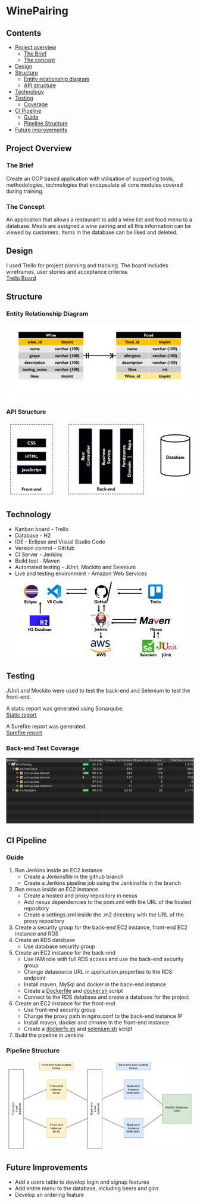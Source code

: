 # WinePairing

## Contents

* [Project overview](#overview)
    * [The Brief](#brief)
    * [The concept](#concept) 
* [Design](#design)
* [Structure](#structure)
    * [Entity relationship diagram](#ERD)
    * [API structure](#API)
* [Technology](#technology)
* [Testing](#testing)
    * [Coverage](#coverage)
* [CI Pipeline](#pipeline)
    * [Guide](#guide)
    * [Pipeline Structure](#pipelinestructure)
* [Future improvements](#future)

<a name="overview"></a>
## Project Overview

<a name="brief"></a>
### The Brief

Create an OOP based application with utilisation of supporting tools, methodologies, 
technologies that encapsulate all core modules covered during training.

<a name="concept"></a>
### The Concept

An application that allows a restaurant to add a wine list and food menu to a database. Meals are assigned a wine pairing 
and all this information can be viewed by customers. Items in the database can be liked and deleted.

<a name="design"></a>
## Design

I used Trello for project planning and tracking. The board includes wireframes, user stories and acceptance criterea.  
[Trello Board](https://trello.com/b/rKU7R5e4/wine-pairing-application)

<a name="structure"></a>
## Structure

<a name="ERD"></a>
### Entity Relationship Diagram

![](https://raw.githubusercontent.com/ChloeAdcock/WinePairing/master/Documentation/ERD.png)

<a name="API"></a>
### API Structure

![](https://raw.githubusercontent.com/ChloeAdcock/WinePairing/master/Documentation/API%20structure.png)

<a name="technology"></a>
## Technology

* Kanban board - Trello
* Database - H2
* IDE - Eclipse and Visual Studio Code
* Version control - GitHub
* CI Server - Jenkins
* Build tool - Maven
* Automated testing - JUnit, Mockito and Selenium
* Live and testing environment - Amazon Web Services

![](https://raw.githubusercontent.com/ChloeAdcock/WinePairing/master/Documentation/CI%20Pipeline.png)

<a name="testing"></a>
## Testing

JUnit and Mockito were used to test the back-end and Selenium to test the front-end.  

A static report was generated using Sonarqube.    
[Static report](https://github.com/ChloeAdcock/WinePairing/blob/master/Documentation/Static%20report.png)  

A Surefire report was generated.    
[Surefire report](https://github.com/ChloeAdcock/WinePairing/blob/master/Documentation/Surefire%20Report.pdf)


<a name="coverage"></a>
### Back-end Test Coverage

![](https://raw.githubusercontent.com/ChloeAdcock/WinePairing/master/Documentation/Coverage.png)

<a name="pipeline"></a>
## CI Pipeline 

<a name="guide"></a>
### Guide

1. Run Jenkins inside an EC2 instance
    * Create a Jenkinsfile in the github branch
    * Create a Jenkins pipeline job using the Jenkinsfile in the branch
2. Run nexus inside an EC2 instance
    * Create a hosted and proxy repository in nexus
    * Add nexus dependencies to the pom.xml with the URL of the hosted repository
    * Create a settings.xml inside the .m2 directory with the URL of the proxy repository
3. Create a security group for the back-end EC2 instance, front-end EC2 instance and RDS
4. Create an RDS database
    * Use database security group
5. Create an EC2 instance for the back-end
    * Use IAM role with full RDS access and use the back-end security group
    * Change datasource URL in application.properties to the RDS endpoint
    * Install maven, MySql and docker in the back-end instance 
    * Create a [Dockerfile](https://github.com/ChloeAdcock/WinePairing/blob/deployable-dev/Scripts/Dockerfile) and [docker.sh](https://github.com/ChloeAdcock/WinePairing/blob/deployable-dev/Scripts/docker.sh) script
    * Connect to the RDS database and create a database for the project
6. Create an EC2 instance for the front-end
    * Use front-end security group
    * Change the proxy path in nginx.conf to the back-end instance IP
    * Install maven, docker and chrome in the front-end instance
    * Create a [dockerfe.sh](https://github.com/ChloeAdcock/WinePairingFE/blob/dev/Scripts/dockerfe.sh) and [selenium.sh](https://github.com/ChloeAdcock/WinePairingFE/blob/dev/Scripts/selenium.sh) script
7. Build the pipeline in Jenkins

<a name="pipelinestructure"></a>
### Pipeline Structure

![](https://raw.githubusercontent.com/ChloeAdcock/WinePairing/master/Documentation/Architecture.jpg)

<a name="future"></a>
## Future Improvements

* Add a users table to develop login and signup features
* Add entire menu to the database, including beers and gins
* Develop an ordering feature
